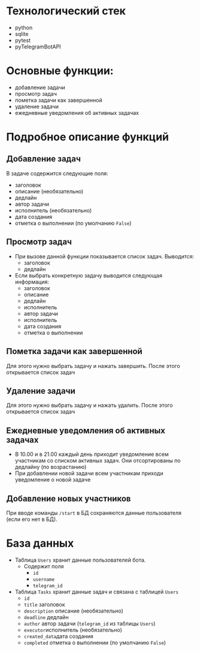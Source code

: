 # Технологический стек
- python
- sqlite
- pytest
- pyTelegramBotAPI

# Основные функции:
- добавление задачи
- просмотр задач
- пометка задачи как завершенной
- удаление задачи
- ежедневные уведомления об активных задачах

# Подробное описание функций
## Добавление задач
В задаче содержится следующие поля:
  - заголовок
  - описание (необязательно)
  - дедлайн
  - автор задачи
  - исполнитель (необязательно)
  - дата создания
  - отметка о выполнении (по умолчанию `False`)
## Просмотр задач
- При вызове данной функции показывается список задач. Выводится:
  - заголовок
  - дедлайн
- Если выбрать конкретную задачу выводится следующая информация:
  - заголовок
  - описание
  - дедлайн
  - исполнитель
  - автор задачи
  - исполнитель
  - дата создания
  - отметка о выполнении
## Пометка задачи как завершенной
Для этого нужно выбрать задачу и нажать завершить. После этого открывается список задач
## Удаление задачи
Для этого нужно выбрать задачу и нажать удалить. После этого открывается список задач
## Ежедневные уведомления об активных задачах
- В 10.00 и в 21.00 каждый день приходит уведомление всем участникам со списком активных задач. Они отсортированы по дедлайну (по возрастанию)
- При добавлении новой задачи всем участникам приходи уведомление о новой задаче
## Добавление новых участников
При вводе команды `/start` в БД сохраняются данные пользователя (если его нет в БД).
# База данных
- Таблица `Users` хранит данные пользователей бота.
  - Содержит поля
    - `id`
    - `username`
    - `telegram_id`
- Таблица `Tasks` хранит данные задач и связана с таблицей `Users`
  - `id`
  - `title` заголовок
  - `description` описание (необязательно)
  - `deadline` дедлайн
  - `author` автор задачи (`telegram_id` из таблицы `Users`)
  - `executor`исполнитель (необязательно)
  - `created_data`дата создания
  - `completed` отметка о выполнении (по умолчанию `False`)
